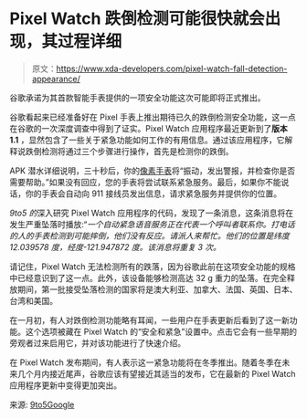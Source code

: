 # Pixel Watch 跌倒检测可能很快就会出现，其过程详细

> 原文：<https://www.xda-developers.com/pixel-watch-fall-detection-appearance/>

谷歌承诺为其首款智能手表提供的一项安全功能这次可能即将正式推出。

谷歌看起来已经准备好在 Pixel 手表上推出期待已久的跌倒检测安全功能，这一点在谷歌的一次深度调查中得到了证实。Pixel Watch 应用程序最近更新到了**版本 1.1** ，显然包含了一些关于紧急功能如何工作的有用信息。通过该应用程序，它解释说跌倒检测将通过三个步骤进行操作，首先是检测你的跌倒。

APK 潜水详细说明，三十秒后，你的[像素手表](https://www.xda-developers.com/google-pixel-watch-review/)将“振动，发出警报，并检查你是否需要帮助。”如果没有回应，您的手表将尝试联系紧急服务。最后，如果你不能说话，你的手表会自动向 911 接线员发出信息，请求紧急服务并提供你的位置。

*9to5 的*深入研究 Pixel Watch 应用程序的代码，发现了一条消息，这条消息将在发生严重坠落时播放:“*一个自动紧急语音服务正在代表一个呼叫者联系你。打电话的人的手表检测到可能摔倒，他们没有反应。请派人来帮忙。他们的位置是纬度 12.039578 度，经度-121.947872 度。该消息将重复 3 次。*

请记住，Pixel Watch 无法检测所有的跌落，因为谷歌此前在这项安全功能的规格中已经意识到了这一点。此外，该设备能够检测高达 32 g 重力的坠落。在完全释放期间，第一批接受坠落检测的国家将是澳大利亚、加拿大、法国、英国、日本、台湾和美国。

在一月初，有人对跌倒检测功能略有耳闻，一些用户在手表更新后看到了这一新功能。这个选项被藏在 Pixel Watch 的“安全和紧急”设置中。点击它会有一些早期的旁观者过来启用它，并对该功能进行了快速介绍。

在 Pixel Watch 发布期间，有人表示这一紧急功能将在冬季推出。随着冬季在未来几个月内接近尾声，谷歌应该有望接近其适当的发布，它在最新的 Pixel Watch 应用程序更新中变得更加突出。

来源: [9to5Google](https://9to5google.com/2023/02/15/google-pixel-watch-fall-detection/)